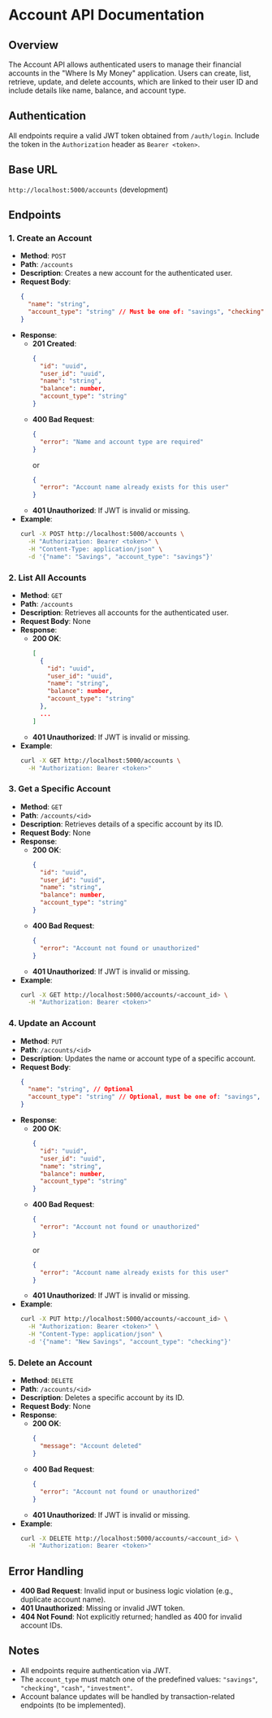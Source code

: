 # Account API Documentation

## Overview
The Account API allows authenticated users to manage their financial accounts in the "Where Is My Money" application. Users can create, list, retrieve, update, and delete accounts, which are linked to their user ID and include details like name, balance, and account type.

## Authentication
All endpoints require a valid JWT token obtained from `/auth/login`. Include the token in the `Authorization` header as `Bearer <token>`.

## Base URL
`http://localhost:5000/accounts` (development)

## Endpoints

### 1. Create an Account
- **Method**: `POST`
- **Path**: `/accounts`
- **Description**: Creates a new account for the authenticated user.
- **Request Body**:
  ```json
  {
    "name": "string",
    "account_type": "string" // Must be one of: "savings", "checking", "cash", "investment"
  }
  ```
- **Response**:
  - **201 Created**:
    ```json
    {
      "id": "uuid",
      "user_id": "uuid",
      "name": "string",
      "balance": number,
      "account_type": "string"
    }
    ```
  - **400 Bad Request**:
    ```json
    {
      "error": "Name and account type are required"
    }
    ```
    or
    ```json
    {
      "error": "Account name already exists for this user"
    }
    ```
  - **401 Unauthorized**: If JWT is invalid or missing.
- **Example**:
  ```bash
  curl -X POST http://localhost:5000/accounts \
    -H "Authorization: Bearer <token>" \
    -H "Content-Type: application/json" \
    -d '{"name": "Savings", "account_type": "savings"}'
  ```

### 2. List All Accounts
- **Method**: `GET`
- **Path**: `/accounts`
- **Description**: Retrieves all accounts for the authenticated user.
- **Request Body**: None
- **Response**:
  - **200 OK**:
    ```json
    [
      {
        "id": "uuid",
        "user_id": "uuid",
        "name": "string",
        "balance": number,
        "account_type": "string"
      },
      ...
    ]
    ```
  - **401 Unauthorized**: If JWT is invalid or missing.
- **Example**:
  ```bash
  curl -X GET http://localhost:5000/accounts \
    -H "Authorization: Bearer <token>"
  ```

### 3. Get a Specific Account
- **Method**: `GET`
- **Path**: `/accounts/<id>`
- **Description**: Retrieves details of a specific account by its ID.
- **Request Body**: None
- **Response**:
  - **200 OK**:
    ```json
    {
      "id": "uuid",
      "user_id": "uuid",
      "name": "string",
      "balance": number,
      "account_type": "string"
    }
    ```
  - **400 Bad Request**:
    ```json
    {
      "error": "Account not found or unauthorized"
    }
    ```
  - **401 Unauthorized**: If JWT is invalid or missing.
- **Example**:
  ```bash
  curl -X GET http://localhost:5000/accounts/<account_id> \
    -H "Authorization: Bearer <token>"
  ```

### 4. Update an Account
- **Method**: `PUT`
- **Path**: `/accounts/<id>`
- **Description**: Updates the name or account type of a specific account.
- **Request Body**:
  ```json
  {
    "name": "string", // Optional
    "account_type": "string" // Optional, must be one of: "savings", "checking", "cash", "investment"
  }
  ```
- **Response**:
  - **200 OK**:
    ```json
    {
      "id": "uuid",
      "user_id": "uuid",
      "name": "string",
      "balance": number,
      "account_type": "string"
    }
    ```
  - **400 Bad Request**:
    ```json
    {
      "error": "Account not found or unauthorized"
    }
    ```
    or
    ```json
    {
      "error": "Account name already exists for this user"
    }
    ```
  - **401 Unauthorized**: If JWT is invalid or missing.
- **Example**:
  ```bash
  curl -X PUT http://localhost:5000/accounts/<account_id> \
    -H "Authorization: Bearer <token>" \
    -H "Content-Type: application/json" \
    -d '{"name": "New Savings", "account_type": "checking"}'
  ```

### 5. Delete an Account
- **Method**: `DELETE`
- **Path**: `/accounts/<id>`
- **Description**: Deletes a specific account by its ID.
- **Request Body**: None
- **Response**:
  - **200 OK**:
    ```json
    {
      "message": "Account deleted"
    }
    ```
  - **400 Bad Request**:
    ```json
    {
      "error": "Account not found or unauthorized"
    }
    ```
  - **401 Unauthorized**: If JWT is invalid or missing.
- **Example**:
  ```bash
  curl -X DELETE http://localhost:5000/accounts/<account_id> \
    -H "Authorization: Bearer <token>"
  ```

## Error Handling
- **400 Bad Request**: Invalid input or business logic violation (e.g., duplicate account name).
- **401 Unauthorized**: Missing or invalid JWT token.
- **404 Not Found**: Not explicitly returned; handled as 400 for invalid account IDs.

## Notes
- All endpoints require authentication via JWT.
- The `account_type` must match one of the predefined values: `"savings"`, `"checking"`, `"cash"`, `"investment"`.
- Account balance updates will be handled by transaction-related endpoints (to be implemented).